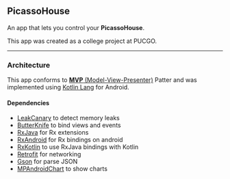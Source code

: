 ## PicassoHouse

An app that lets you control your **PicassoHouse**.

This app was created as a college project at PUCGO.

---- 

### Architecture

This app conforms to [**MVP** (Model-View-Presenter)](https://github.com/googlesamples/android-architecture/tree/todo-mvp/todoapp) Patter and was implemented using [Kotlin Lang](https://kotlinlang.org/) for Android.

#### Dependencies

- [LeakCanary](https://github.com/square/leakcanary) to detect memory leaks
- [ButterKnife](http://jakewharton.github.io/butterknife/) to bind views and events
- [RxJava](https://github.com/ReactiveX/RxJava) for Rx extensions
- [RxAndroid](https://github.com/ReactiveX/RxAndroid) for Rx bindings on android
- [RxKotlin](https://github.com/ReactiveX/RxKotlin) to use RxJava bindings with Kotlin
- [Retrofit](http://square.github.io/retrofit/) for networking
- [Gson](https://github.com/google/gson) for parse JSON
- [MPAndroidChart](https://github.com/PhilJay/MPAndroidChart) to show charts
